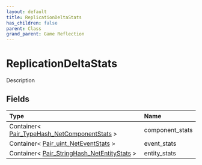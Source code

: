 ```yaml
---
layout: default
title: ReplicationDeltaStats
has_children: false
parent: Class
grand_parent: Game Reflection
---
```

# ReplicationDeltaStats
Description 

## Fields

| Type | Name |
|:----------|:--------------|
| Container< [Pair_TypeHash_NetComponentStats](/riftbreaker-wiki/docs/game-reflection/components/pair__type_hash__net_component_stats/) > | component_stats |
| Container< [Pair_uint_NetEventStats](/riftbreaker-wiki/docs/game-reflection/classes/pair_uint__net_event_stats/) > | event_stats |
| Container< [Pair_StringHash_NetEntityStats](/riftbreaker-wiki/docs/game-reflection/classes/pair__string_hash__net_entity_stats/) > | entity_stats |


